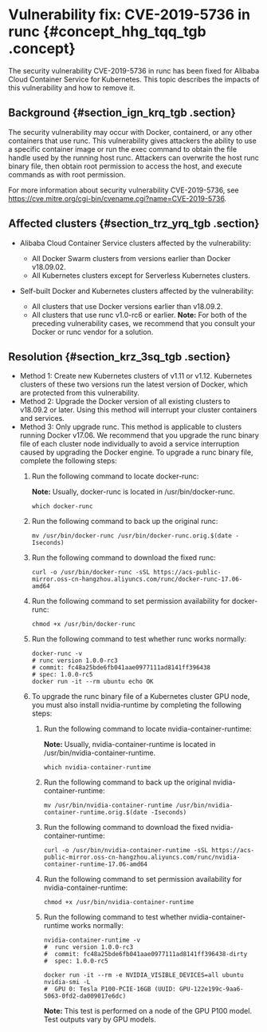 # Vulnerability fix: CVE-2019-5736 in runc {#concept_hhg_tqq_tgb .concept}

The security vulnerability CVE-2019-5736 in runc has been fixed for Alibaba Cloud Container Service for Kubernetes. This topic describes the impacts of this vulnerability and how to remove it.

## Background {#section_ign_krq_tgb .section}

The security vulnerability may occur with Docker, containerd, or any other containers that use runc. This vulnerability gives attackers the ability to use a specific container image or run the exec command to obtain the file handle used by the running host runc. Attackers can overwrite the host runc binary file, then obtain root permission to access the host, and execute commands as with root permission.

For more information about security vulnerability CVE-2019-5736, see https://cve.mitre.org/cgi-bin/cvename.cgi?name=CVE-2019-5736.

## Affected clusters {#section_trz_yrq_tgb .section}

-   Alibaba Cloud Container Service clusters affected by the vulnerability:
    -   All Docker Swarm clusters from versions earlier than Docker v18.09.02.
    -   All Kubernetes clusters except for Serverless Kubernetes clusters.
-   Self-built Docker and Kubernetes clusters affected by the vulnerability:

    -   All clusters that use Docker versions earlier than v18.09.2.
    -   All clusters that use runc v1.0-rc6 or earlier.
    **Note:** For both of the preceding vulnerability cases, we recommend that you consult your Docker or runc vendor for a solution.


## Resolution {#section_krz_3sq_tgb .section}

-   Method 1: Create new Kubernetes clusters of v1.11 or v1.12. Kubernetes clusters of these two versions run the latest version of Docker, which are protected from this vulnerability.
-   Method 2: Upgrade the Docker version of all existing clusters to v18.09.2 or later. Using this method will interrupt your cluster containers and services.
-   Method 3: Only upgrade runc. This method is applicable to clusters running Docker v17.06. We recommend that you upgrade the runc binary file of each cluster node individually to avoid a service interruption caused by upgrading the Docker engine. To upgrade a runc binary file, complete the following steps:
    1.  Run the following command to locate docker-runc:

        **Note:** Usually, docker-runc is located in /usr/bin/docker-runc.

        ```
        which docker-runc
        ```

    2.  Run the following command to back up the original runc:

        ```
        mv /usr/bin/docker-runc /usr/bin/docker-runc.orig.$(date -Iseconds)
        ```

    3.  Run the following command to download the fixed runc:

        ```
        curl -o /usr/bin/docker-runc -sSL https://acs-public-mirror.oss-cn-hangzhou.aliyuncs.com/runc/docker-runc-17.06-amd64
        ```

    4.  Run the following command to set permission availability for docker-runc:

        ```
        chmod +x /usr/bin/docker-runc
        ```

    5.  Run the following command to test whether runc works normally:

        ```
        docker-runc -v
        # runc version 1.0.0-rc3
        # commit: fc48a25bde6fb041aae0977111ad8141ff396438
        # spec: 1.0.0-rc5
        docker run -it --rm ubuntu echo OK
        ```

    6.  To upgrade the runc binary file of a Kubernetes cluster GPU node, you must also install nvidia-runtime by completing the following steps:
        1.  Run the following command to locate nvidia-container-runtime:

            **Note:** Usually, nvidia-container-runtime is located in /usr/bin/nvidia-container-runtime.

            ```
            which nvidia-container-runtime
            ```

        2.  Run the following command to back up the original nvidia-container-runtime:

            ```
            mv /usr/bin/nvidia-container-runtime /usr/bin/nvidia-container-runtime.orig.$(date -Iseconds)
            ```

        3.  Run the following command to download the fixed nvidia-container-runtime:

            ```
            curl -o /usr/bin/nvidia-container-runtime -sSL https://acs-public-mirror.oss-cn-hangzhou.aliyuncs.com/runc/nvidia-container-runtime-17.06-amd64
            ```

        4.  Run the following command to set permission availability for nvidia-container-runtime:

            ```
            chmod +x /usr/bin/nvidia-container-runtime
            ```

        5.  Run the following command to test whether nvidia-container-runtime works normally:

            ```
            nvidia-container-runtime -v
            #  runc version 1.0.0-rc3
            #  commit: fc48a25bde6fb041aae0977111ad8141ff396438-dirty
            #  spec: 1.0.0-rc5
            
            docker run -it --rm -e NVIDIA_VISIBLE_DEVICES=all ubuntu nvidia-smi -L
            #  GPU 0: Tesla P100-PCIE-16GB (UUID: GPU-122e199c-9aa6-5063-0fd2-da009017e6dc)
            ```

            **Note:** This test is performed on a node of the GPU P100 model. Test outputs vary by GPU models.


